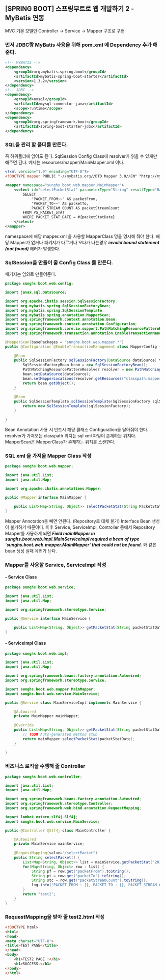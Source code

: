 ## [SPRING BOOT] 스프링부트로 웹 개발하기 2 - MyBatis 연동

MVC 기본 모델인 Controller -> Service -> Mapper 구조로 구현

### 먼저 JDBC랑 MyBatis 사용을 위해 pom.xml 에 Dependency 추가 해 준다.
```xml
<!-- MYBATIS -->
<dependency>
	<groupId>org.mybatis.spring.boot</groupId>
	<artifactId>mybatis-spring-boot-starter</artifactId>
	<version>1.3.2</version>
</dependency>
<!-- JDBC -->
<dependency>
	<groupId>mysql</groupId>
	<artifactId>mysql-connector-java</artifactId>
	<scope>runtime</scope>
</dependency>
<dependency>
	<groupId>org.springframework.boot</groupId>
	<artifactId>spring-boot-starter-jdbc</artifactId>
</dependency>
```

### SQL을 관리 할 폴더를 만든다.
꼭 하위폴더에 없어도 된다. SqlSession Config Class에 resolver가 읽을 수 있게만 해주면 된다.
예제는 resources/mapper/MainMapper.xml 이다.
```xml
<?xml version="1.0" encoding="UTF-8"?>
<!DOCTYPE mapper PUBLIC "-//mybatis.org//DTD Mapper 3.0//EN" "http://mybatis.org/dtd/mybatis-3-mapper.dtd">

<mapper namespace="sunghs.boot.web.mapper.MainMapper">
	<select id="selectPacketStat" parameterType="String" resultType="HashMap">
		SELECT 
    		'PACKET_FROM~~' AS packetFrom,
    		'PACKET_TO~~' AS packetTo,
    		PACKET_STREAM_COUNT AS packetStreamCount
    	FROM PS_PACKET_STAT
    	WHERE PACKET_STAT_DATE = #{packetStatDate}
	</select>
</mapper>
```
namespace에 해당 mapper.xml 을 사용할 MapperClass 명을 명시해 줘야 한다.
해당 Mapper가 없거나 패키지가 다르거나 오타가 나는경우 **_invalid bound statement (not found)_** 에러가 발생한다.

### SqlSession을 만들어 줄 Config Class 를 만든다.
패키지는 임의로 만들어준다.
```java
package sunghs.boot.web.config;

import javax.sql.DataSource;

import org.apache.ibatis.session.SqlSessionFactory;
import org.mybatis.spring.SqlSessionFactoryBean;
import org.mybatis.spring.SqlSessionTemplate;
import org.mybatis.spring.annotation.MapperScan;
import org.springframework.context.annotation.Bean;
import org.springframework.context.annotation.Configuration;
import org.springframework.core.io.support.PathMatchingResourcePatternResolver;
import org.springframework.transaction.annotation.EnableTransactionManagement;

@MapperScan(basePackages = "sunghs.boot.web.mapper.*")
public @Configuration @EnableTransactionManagement class MapperConfig {
	
	@Bean
	public SqlSessionFactory sqlSessionFactory(DataSource dataSource) throws Exception {
		SqlSessionFactoryBean bean = new SqlSessionFactoryBean();
		PathMatchingResourcePatternResolver resolver = new PathMatchingResourcePatternResolver();
		bean.setDataSource(dataSource);
		bean.setMapperLocations(resolver.getResources("classpath:mapper/*.xml"));
		return bean.getObject();
	}
	
	@Bean
	public SqlSessionTemplate sqlSessionTemplate(SqlSessionFactory sqlSessionFactory) throws Exception {
		return new SqlSessionTemplate(sqlSessionFactory);
	}

}
```
Bean Annotation 사용 시 반드시 해당 클래스 Configuration을 달아줘야 한다.
resolver가 가져오는 classpath 위치는 sql xml 파일이 존재하는 위치다.
MapperScan은 MapperClass가 존재하는 위치를 스캔한다.

### SQL xml 을 가져올 Mapper Class 작성
```java
package sunghs.boot.web.mapper;

import java.util.List;
import java.util.Map;

import org.apache.ibatis.annotations.Mapper;

public @Mapper interface MainMapper {
 
	public List<Map<String, Object>> selectPacketStat(String PacketStatDate);
}

```
Mapper Annotation을 빼면 안된다. (Repository로 대체 불가)
Interface Bean 생성이 불가하기 때문이다.
이후 Service, ServiceImpl, Controller 등에서 Repository Mapper를 사용하게 되면 **_Field mainMapper in sunghs.boot.web.impl.MainServiceImpl required a bean of type 'sunghs.boot.web.mapper.MainMapper' that could not be found._** 와 같은 bean 생성 실패 에러가 난다.

### Mapper를 사용할 Service, ServiceImpl 작성
#### - Service Class
```java
package sunghs.boot.web.service;

import java.util.List;
import java.util.Map;

import org.springframework.stereotype.Service;

public @Service interface MainService {

	public List<Map<String, Object>> getPacketStat(String packetStatDate);
}
```

#### - ServiceImpl Class
```java
package sunghs.boot.web.impl;

import java.util.List;
import java.util.Map;

import org.springframework.beans.factory.annotation.Autowired;
import org.springframework.stereotype.Service;

import sunghs.boot.web.mapper.MainMapper;
import sunghs.boot.web.service.MainService;

public @Service class MainServiceImpl implements MainService {

	@Autowired 
	private MainMapper mainMapper;
	
	@Override
	public List<Map<String, Object>> getPacketStat(String packetStatDate) {
		// TODO Auto-generated method stub
		return mainMapper.selectPacketStat(packetStatDate);
	}
	
}
```

### 비즈니스 로직을 수행해 줄 Controller
```java
package sunghs.boot.web.controller;

import java.util.List;
import java.util.Map;

import org.springframework.beans.factory.annotation.Autowired;
import org.springframework.stereotype.Controller;
import org.springframework.web.bind.annotation.RequestMapping;

import lombok.extern.slf4j.Slf4j;
import sunghs.boot.web.service.MainService;

public @Controller @Slf4j class MainController {

	@Autowired
	private MainService mainService;
	
	@RequestMapping(value="/selectPacket")
	public String selectPacket() {
		List<Map<String, Object>> list = mainService.getPacketStat("2019071817");
		for(Map<String, Object> row : list) {
			String pf = row.get("packetFrom").toString();
			String pt = row.get("packetTo").toString();
			String stc = row.get("packetStreamCount").toString();
			log.info("PACKET_FROM : {}, PACKET_TO : {}, PACKET_STREAM_COUNT : {}", pf, pt, stc);
		}
		return "test2";
	}
}

```

### RequestMapping을 받아 줄 test2.html 작성 
```html
<!DOCTYPE html>
<html>
<head>
<meta charset="UTF-8">
<title>TEST PAGE</title>
</head>
<body>
	<h1>TEST2 PAGE !</h1>
	<h1>SUCCESS.</h1>
</body>
</html> 
```